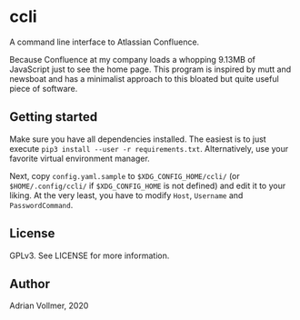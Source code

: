 ccli
====

A command line interface to Atlassian Confluence.

Because Confluence at my company loads a whopping 9.13MB of JavaScript just
to see the home page. This program is inspired by mutt and newsboat and has
a minimalist approach to this bloated but quite useful piece of software.

Getting started
---------------

Make sure you have all dependencies installed. The easiest is to just
execute `pip3 install --user -r requirements.txt`. Alternatively, use your
favorite virtual environment manager.

Next, copy `config.yaml.sample` to `$XDG_CONFIG_HOME/ccli/` (or
`$HOME/.config/ccli/` if `$XDG_CONFIG_HOME` is not defined) and edit it to
your liking. At the very least, you have to modify `Host`, `Username` and
`PasswordCommand`.

License
-------

GPLv3. See LICENSE for more information.

Author
------

Adrian Vollmer, 2020

